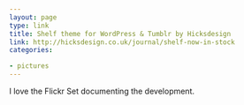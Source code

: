 ```yaml
---
layout: page
type: link
title: Shelf theme for WordPress & Tumblr by Hicksdesign
link: http://hicksdesign.co.uk/journal/shelf-now-in-stock
categories: 

- pictures
---
```

I love the Flickr Set documenting the development. 
